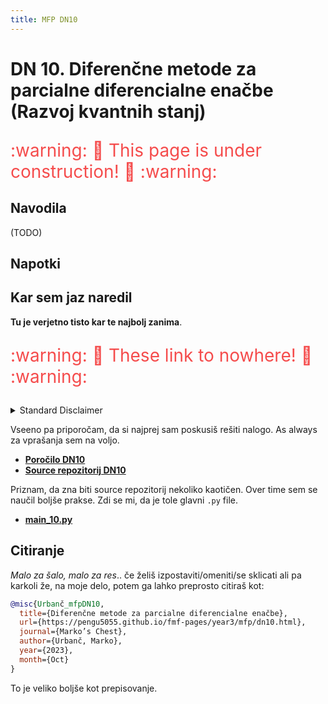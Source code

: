 ```yaml
---
title: MFP DN10
---
```

# DN 10. Diferenčne metode za parcialne diferencialne enačbe (Razvoj kvantnih stanj)

<p style="color:#f54c4c; font-size: 28px"> :warning: 🚧 This page is under construction! 🚧 :warning: </h1> 


## Navodila
 (TODO)
## Napotki

## Kar sem jaz naredil
**Tu je verjetno tisto kar te najbolj zanima**. 

<p style="color:#f54c4c; font-size: 28px"> :warning: 🚧 These link to nowhere! 🚧 :warning: </h1> 

<details>
  <summary>Standard Disclaimer</summary>
  Objavljam tudi kodo. Ta je bila včasih del večjega repozitorija, ampak sem jo sedaj izvzel v svojega, da je bolj pregledna. Koda bi morala biti razmeroma pokomentirana, sploh v kasnejših nalogah. 
  
</details>

Vseeno pa priporočam, da si najprej sam poskusiš rešiti nalogo. As always za vprašanja sem na voljo.


* [**Poročilo DN10**](#)
* [**Source repozitorij DN10**](#)

Priznam, da zna biti source repozitorij nekoliko kaotičen. Over time sem se naučil boljše prakse. Zdi se mi, da je tole glavni `.py` file.

* [**main_10.py**](#)

## Citiranje
*Malo za šalo, malo za res*.. če želiš izpostaviti/omeniti/se sklicati ali pa karkoli že, na moje delo, potem ga lahko preprosto citiraš kot:

```bib
@misc{Urbanč_mfpDN10, 
  title={Diferenčne metode za parcialne diferencialne enačbe}, 
  url={https://pengu5055.github.io/fmf-pages/year3/mfp/dn10.html}, 
  journal={Marko’s Chest}, 
  author={Urbanč, Marko}, 
  year={2023}, 
  month={Oct}
} 
```
To je veliko boljše kot prepisovanje.
